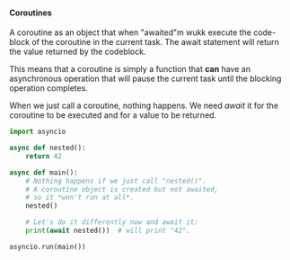#### Coroutines

A coroutine as an object that when "awaited"m wukk execute the code-block of the coroutine in the current task. The await statement will return the value returned by the codeblock. 

This means that a coroutine is simply a function that **can** have an asynchronous operation that will pause the current task until the blocking operation completes.

When we just call a coroutine, nothing happens. We need *await* it for the coroutine to be executed and for a value to be returned. 

```python
import asyncio

async def nested():
    return 42

async def main():
    # Nothing happens if we just call "nested()".
    # A coroutine object is created but not awaited,
    # so it *won't run at all*.
    nested()

    # Let's do it differently now and await it:
    print(await nested())  # will print "42".

asyncio.run(main())
```

